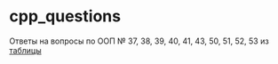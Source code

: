 # cpp_questions
Ответы на вопросы по ООП № 37, 38, 39, 40, 41, 43, 50, 51, 52, 53 из [таблицы](https://vk.com/away.php?to=https%3A%2F%2Fdocs.google.com%2Fspreadsheets%2Fd%2F1Xa1adOa6OHZmitgNn0bf2ZkWPHSHtjVP4N1kiDtX_wo%2Fedit%3Fusp%3Dsharing&amp;el=snippet)
